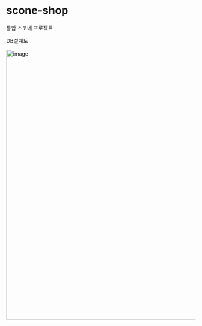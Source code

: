 # scone-shop
통합 스코네 프로젝트

DB설계도

<img width="716" alt="image" src="https://user-images.githubusercontent.com/75232182/226113921-7636ee7d-429d-4a2a-a009-6b276821c8ec.png">



